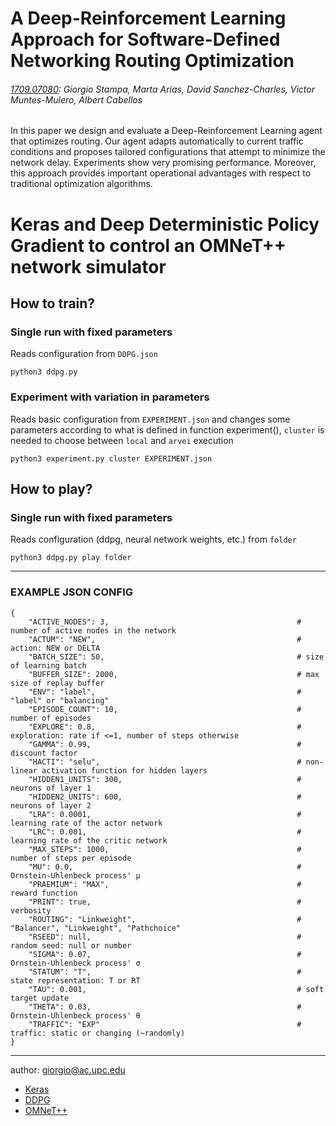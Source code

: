 # A Deep-Reinforcement Learning Approach for Software-Defined Networking Routing Optimization

###### [1709.07080](https://arxiv.org/abs/1709.07080): Giorgio Stampa, Marta Arias, David Sanchez-Charles, Victor Muntes-Mulero, Albert Cabellos

In this paper we design and evaluate a Deep-Reinforcement Learning agent that optimizes routing. Our agent adapts automatically to current traffic conditions and proposes tailored configurations that attempt to minimize the network delay. Experiments show very promising performance. Moreover, this approach provides important operational advantages with respect to traditional optimization algorithms.

# Keras and Deep Deterministic Policy Gradient to control an OMNeT++ network simulator

## How to train?

### Single run with fixed parameters
Reads configuration from ```DDPG.json```

```
python3 ddpg.py
```

### Experiment with variation in parameters
Reads basic configuration from ```EXPERIMENT.json``` and changes some parameters according to what is defined in function experiment(), ```cluster``` is needed to choose between ```local``` and ```arvei``` execution

```
python3 experiment.py cluster EXPERIMENT.json
```

## How to play?

### Single run with fixed parameters
Reads configuration (ddpg, neural network weights, etc.) from ```folder```

```
python3 ddpg.py play folder
```

---

### EXAMPLE JSON CONFIG

```
{
    "ACTIVE_NODES": 3,                                          # number of active nodes in the network
    "ACTUM": "NEW",                                             # action: NEW or DELTA
    "BATCH_SIZE": 50,                                           # size of learning batch
    "BUFFER_SIZE": 2000,                                        # max size of replay buffer
    "ENV": "label",                                             # "label" or "balancing"
    "EPISODE_COUNT": 10,                                        # number of episodes
    "EXPLORE": 0.8,                                             # exploration: rate if <=1, number of steps otherwise
    "GAMMA": 0.99,                                              # discount factor
    "HACTI": "selu",                                            # non-linear activation function for hidden layers
    "HIDDEN1_UNITS": 300,                                       # neurons of layer 1
    "HIDDEN2_UNITS": 600,                                       # neurons of layer 2
    "LRA": 0.0001,                                              # learning rate of the actor network
    "LRC": 0.001,                                               # learning rate of the critic network
    "MAX_STEPS": 1000,                                          # number of steps per episode
    "MU": 0.0,                                                  # Ornstein-Uhlenbeck process' μ
    "PRAEMIUM": "MAX",                                          # reward function
    "PRINT": true,                                              # verbosity
    "ROUTING": "Linkweight",                                    # "Balancer", "Linkweight", "Pathchoice"
    "RSEED": null,                                              # random seed: null or number
    "SIGMA": 0.07,                                              # Ornstein-Uhlenbeck process' σ
    "STATUM": "T",                                              # state representation: T or RT
    "TAU": 0.001,                                               # soft target update
    "THETA": 0.03,                                              # Ornstein-Uhlenbeck process' θ
    "TRAFFIC": "EXP"                                            # traffic: static or changing (~randomly)
}
```

---

author: giorgio@ac.upc.edu

* [Keras](https://keras.io/)
* [DDPG](https://arxiv.org/abs/1509.02971)
* [OMNeT++](https://omnetpp.org/)
